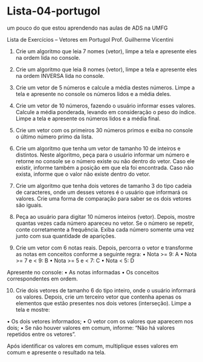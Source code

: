 # Lista-04-portugol
um pouco do que estou aprendendo nas aulas de ADS na UMFG

Lista de Exercícios – Vetores em Portugol
Prof. Guilherme Vicentini

1. Crie um algoritmo que leia 7 nomes (vetor), limpe a tela e apresente eles na ordem lida no
console.

2. Crie um algoritmo que leia 8 nomes (vetor), limpe a tela e apresente eles na ordem INVERSA
lida no console.

3. Crie um vetor de 5 números e calcule a média destes números. Limpe a tela e apresente no
console os números lidos e a média deles.

4. Crie um vetor de 10 números, fazendo o usuário informar esses valores. Calcule a média
ponderada, levando em consideração o peso do índice. Limpe a tela e apresente os números
lidos e a média final.

5. Crie um vetor com os primeiros 30 números primos e exiba no console o último número primo
da lista.

6. Crie um algoritmo que tenha um vetor de tamanho 10 de inteiros e distintos. Neste algoritmo,
peça para o usuário informar um número e retorne no console se o número existe ou não dentro
do vetor. Caso ele existir, informe também a posição em que ela foi encontrada. Caso não
exista, informe que o valor não existe dentro do vetor.

7. Crie um algoritmo que tenha dois vetores de tamanho 3 do tipo cadeia de caracteres, onde um
desses vetores é o usuário que informará os valores. Crie uma forma de comparação para
saber se os dois vetores são iguais.

8. Peça ao usuário para digitar 10 números inteiros (vetor). Depois, mostre quantas vezes cada
número apareceu no vetor. Se o número se repetir, conte corretamente a frequência. Exiba
cada número somente uma vez junto com sua quantidade de aparições.

9. Crie um vetor com 6 notas reais. Depois, percorra o vetor e transforme as notas em conceitos
conforme a seguinte regra:
• Nota >= 9: A
• Nota >= 7 e < 9: B
• Nota >= 5 e < 7: C
• Nota < 5: D

Apresente no console:
• As notas informadas
• Os conceitos correspondentes em ordem.

10. Crie dois vetores de tamanho 6 do tipo inteiro, onde o usuário informará os valores. Depois,
crie um terceiro vetor que contenha apenas os elementos que estão presentes nos dois vetores
(interseção). Limpe a tela e mostre:

• Os dois vetores informados;
• O vetor com os valores que aparecem nos dois;
• Se não houver valores em comum, informe: “Não há valores repetidos entre os vetores”.

Após identificar os valores em comum, multiplique esses valores em comum e apresente o resultado na tela.
